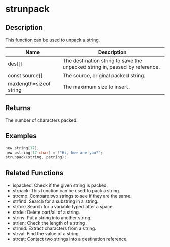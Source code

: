 # strunpack

## Description

This function can be used to unpack a string.

| Name                    | Description                                                                 |
| ----------------------- | --------------------------------------------------------------------------- |
| dest[]                  | The destination string to save the unpacked string in, passed by reference. |
| const source[]          | The source, original packed string.                                         |
| maxlength=sizeof string | The maximum size to insert.                                                 |

## Returns

The number of characters packed.

## Examples

```c
new string[17];
new pstring[17 char] = !"Hi, how are you?";
strunpack(string, pstring);
```

## Related Functions

- ispacked: Check if the given string is packed.
- strpack: This function can be used to pack a string.
- strcmp: Compare two strings to see if they are the same.
- strfind: Search for a substring in a string.
- strtok: Search for a variable typed after a space.
- strdel: Delete part/all of a string.
- strins: Put a string into another string.
- strlen: Check the length of a string.
- strmid: Extract characters from a string.
- strval: Find the value of a string.
- strcat: Contact two strings into a destination reference.
